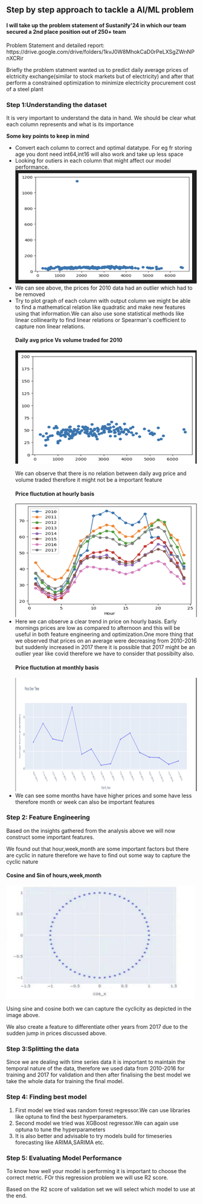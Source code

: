 <h2>Step by step approach to tackle a AI/ML problem</h2>
<h4>I will take up the problem statement of Sustanify'24 in which our team secured a 2nd place position out of 250+ team</h4>
<p>Problem Statement and detailed report: https://drive.google.com/drive/folders/1kvJ0W8MhokCaD0rPeLXSgZWnNPnXCRir</p>
<p>Briefly the problem statment wanted us to predict daily average prices of elctricity exchange(similar to stock markets but of electricity) and after that perform a constrained optimization to minimize electricity
procurement cost of a steel plant </p>
<h3>Step 1:Understanding the dataset</h3>
<p>It is very important to understand the data in hand. We should be clear what each column represents and what is its importance</p>
<b>Some key points to keep in mind</b>
<ul>
  <li>Convert each column to correct and optimal datatype. For eg fr storing age you dont need int64,int16 will also work and take up less space</li>
  <li>Looking for outiers in each column that might affect our model performance.</li>
  <img height=300 width=500 src="https://github.com/Vinayak2104/22B4521_AIC/blob/main/nontech_Q1/nontech_outlier.png">
  <li>We can see above, the prices for 2010 data had an outlier which had to be removed</li>
  <li>Try to plot graph of each column with output column we might be able to find a mathematical relation like quadratic and make new features using that information.We can also use sone statistical methods like linear collinearity to find linear relations or Spearman's coefficient to capture non linear relations.</li>
  <h4>Daily avg price Vs volume traded for 2010</h4>
  <img width=500 height=300 src="https://github.com/Vinayak2104/22B4521_AIC/blob/main/nontech_Q1/price_vs_volume.png">
  <p>We can observe that there is no relation between daily avg price and volume traded therefore it might not be a important feature</p>
  <h4>Price fluctution at hourly basis</h4>
  <img width=500 height=300 src="https://github.com/Vinayak2104/22B4521_AIC/blob/main/nontech_Q1/Screenshot%202024-05-18%20231520.png">
  <li>Here we can observe a clear trend in price on hourly basis. Early mornings prices are low as compared to afternoon and this will be useful in both feature engineering and optimization.One more thing that we observed that prices on an average were decreasing from 2010-2016 but suddenly increased in 2017 there it is possible that 2017 might be an outlier year like covid therefore we have to consider that possibilty also.</li>
  <h4>Price fluctution at monthly basis</h4>
  <img width=500 height=300 src="https://github.com/Vinayak2104/22B4521_AIC/blob/main/nontech_Q1/monthly_var.png">
  <li>We can see some months have have higher prices and some have less therefore month or week can also be important features </li>
</ul>
<h3>Step 2: Feature Engineering</h3>
<p>Based on the insights gathered from the analysis above we will now construct some important features.</p>
<p>We found out that hour,week,month are some important factors but there are cyclic in nature therefore we have to find out some way to capture the cyclic nature </p>
<h4>Cosine and Sin of hours,week,month</h4>
<img width=500 height=300 src="https://github.com/Vinayak2104/22B4521_AIC/blob/main/nontech_Q1/sin_cos.png">
<p>Using sine and cosine both we can capture the cyclicity as depicted in the image above.</p>
<p>We also create a feature to differentiate other years from 2017 due to the sudden jump in prices discussed above.</p>
<h3>Step 3:Splitting the data</h3>
<p>Since we are dealing with time series data it is important to maintain the temporal nature of the data, therefore we used data from 2010-2016 for training and 2017 for validation and then after finalising the best model we take the whole data for training the final model.</p>
<h3>Step 4: Finding best model</h3>
<ol>
  <li>First model we tried was random forest regressor.We can use libraries like optuna to find the best hyperparameters.</li>
  <li>Second model we tried was XGBoost regressor.We can again use optuna to tune the hyperparameters</li>
  <li>It is also better and advisable to try models build for timeseries forecasting like ARIMA,SARIMA etc.</li>
</ol>
<h3>Step 5: Evaluating Model Performance</h3>
<p>To know how well your model is performing it is important to choose the correct metric. FOr this regression problem we will use R2 score.</p>
<p>Based on the R2 score of validation set we will select which model to use at the end.</p>



